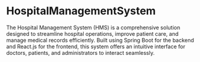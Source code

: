 # HospitalManagementSystem
The Hospital Management System (HMS) is a comprehensive solution designed to streamline hospital operations, improve patient care, and manage medical records efficiently. Built using Spring Boot for the backend and React.js for the frontend, this system offers an intuitive interface for doctors, patients, and administrators to interact seamlessly.
